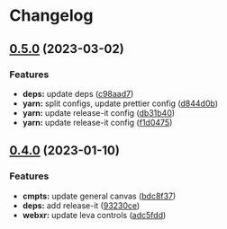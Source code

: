 # Changelog

## [0.5.0](https://github.com/FradSer/frad-me/compare/v0.4.0...v0.5.0) (2023-03-02)


### Features

* **deps:** update deps ([c98aad7](https://github.com/FradSer/frad-me/commit/c98aad792968f4238ff7cebab4b3175ab8c1a358))
* **yarn:** split configs, update prettier config ([d844d0b](https://github.com/FradSer/frad-me/commit/d844d0b55a8489d17621056c61a0dfe54014d2ca))
* **yarn:** update release-it config ([db31b40](https://github.com/FradSer/frad-me/commit/db31b40f7e501096007bcac04231d15431c471c7))
* **yarn:** update release-it config ([f1d0475](https://github.com/FradSer/frad-me/commit/f1d04753989aae482fb5cf8e40210a39239c5f83))

## [0.4.0](https://github.com/FradSer/frad-me/compare/v0.3.1...v0.4.0) (2023-01-10)

### Features

- **cmpts:** update general canvas ([bdc8f37](https://github.com/FradSer/frad-me/commit/bdc8f379014bfd9465b88923011be44d0535e21c))
- **deps:** add release-it ([93230ce](https://github.com/FradSer/frad-me/commit/93230ce1abc72233e75e6d7095336cae50cc0c52))
- **webxr:** update leva controls ([adc5fdd](https://github.com/FradSer/frad-me/commit/adc5fddb18ce38a1fbece9a15f58e26a6f257c4d))